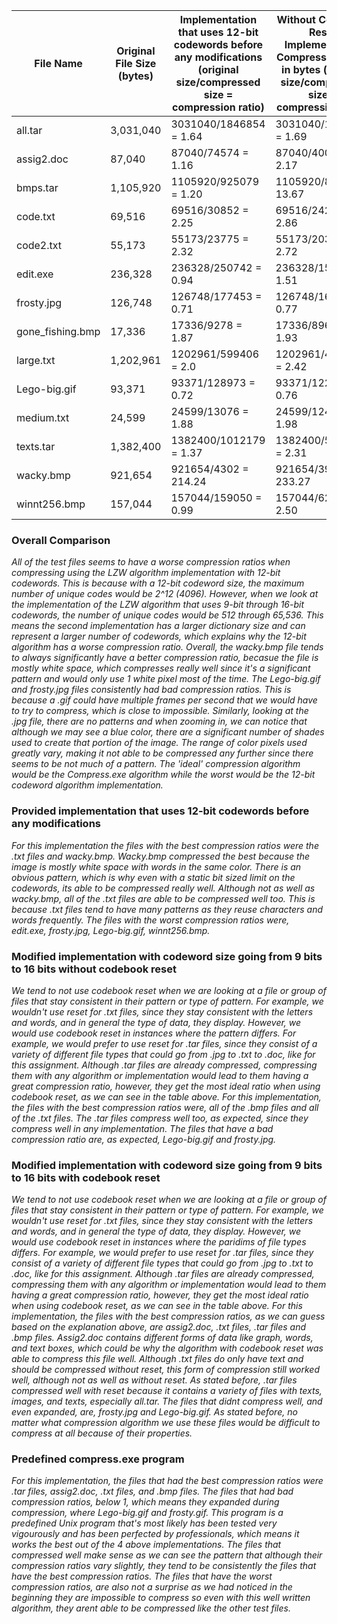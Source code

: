 | File Name | Original File Size (bytes) | Implementation that uses 12-bit codewords before any modifications (original size/compressed size = compression ratio) | Without Codebook Reset Implementation Compression Ratio in bytes (original size/compressed size = compression ratio) | With Codebook Reset Implementation Compression Ratio in bytes (original size/compressed size = compression ratio) | Compress.exe Implementation Compression Ratio in bytes (original size/compressed size = compression ratio) |
|-----|-----|-----|-----|-----|-----|
| all.tar | 3,031,040 | 3031040/1846854 = 1.64 | 3031040/1792781 = 1.69 | 3031040/1178220 = 2.57 | 3031040/1179467 = 2.57 |
| assig2.doc | 87,040 | 87040/74574 = 1.16 | 87040/40039 = 2.17 | 87040/40039 = 2.17 | 87040/40040 = 2.17 |
| bmps.tar | 1,105,920 | 1105920/925079 = 1.20 | 1105920/80913 = 13.67 | 1105920/80913 = 13.67 | 1105920/80913 = 13.67 |
| code.txt | 69,516 | 69516/30852 = 2.25 | 69516/24290 = 2.86 | 69516/24290 = 2.86 | 69516/24291 = 2.86 |
| code2.txt | 55,173 | 55173/23775 = 2.32 | 55173/20318 = 2.72 | 55173/20318 = 2.72 | 55173/20319 = 2.71 |
| edit.exe | 236,328 | 236328/250742 = 0.94 | 236328/156409 = 1.51 | 236328/152230 = 1.55 | 236328/151111 = 1.56 |
| frosty.jpg | 126,748 | 126748/177453 = 0.71 | 126748/163789 = 0.77 | 126748/171169 = 0.74 | 126748/ stays the same = 1 |
| gone_fishing.bmp | 17,336 | 17336/9278 = 1.87 | 17336/8962 = 1.93 | 17336/8962 = 1.93 | 17336/8964 = 1.93 |
| large.txt | 1,202,961 | 1202961/599406 = 2.0 | 1202961/497971 = 2.42 | 1202961/523714 = 2.30 | 1202961/519465 = 2.32 |
| Lego-big.gif | 93,371 | 93371/128973 = 0.72 | 93371/122493 = 0.76 | 93371/122493 = 0.76 | 93371/stays the same = 1 |
| medium.txt | 24,599 | 24599/13076 = 1.88 | 24599/12439 = 1.98 | 24599/12439 = 1.98 | 24599/12440 = 1.98 |
| texts.tar | 1,382,400 | 1382400/1012179 = 1.37 | 1382400/597847 = 2.31 | 1382400/590558 = 2.34 | 1382400/589697 = 2.34 |
| wacky.bmp | 921,654 | 921654/4302 = 214.24 | 921654/3951 = 233.27 | 921654/3951 = 233.27 | 921654/3952 = 233.21 |
| winnt256.bmp | 157,044 | 157044/159050 = 0.99 | 157044/62931 = 2.50 | 157044/62931 = 2.50 | 157044/62931 = 2.50 |



### **Overall Comparison**
_All of the test files seems to have a worse compression ratios when compressing using the LZW algorithm implementation with 12-bit codewords. This is because with a 12-bit codeword size, the maximum number of unique codes would be 2^12 (4096). However, when we look at the implementation of the LZW algorithm that uses 9-bit through 16-bit codewords, the number of unique codes would be 512 through 65,536. This means the second implementation has a larger dictionary size and can represent a larger number of codewords, which explains why the 12-bit algorithm has a worse compression ratio.
Overall, the wacky.bmp file tends to always significantly have a better compression ratio, becasue the file is mostly white space, which compresses really well since it's a significant pattern and would only use 1 white pixel most of the time. The Lego-big.gif and frosty.jpg files consistently had bad compression ratios. This is because a .gif could have multiple frames per second that we would have to try to compress, which is close to impossible. Similarly, looking at the .jpg file, there are no patterns and when zooming in, we can notice that although we may see a blue color, there are a significant number of shades used to create that portion of the image. The range of color pixels used greatly vary, making it not able to be compressed any further since there seems to be not much of a pattern. 
The 'ideal' compression algorithm would be the Compress.exe algorithm while the worst would be the 12-bit codeword algorithm implementation._



### **Provided implementation that uses 12-bit codewords before any modifications**
_For this implementation the files with the best compression ratios were the .txt files and wacky.bmp. Wacky.bmp compressed the best because the image is mostly white space with words in the same color. There is an obvious pattern, which is why even with a static bit sized limit on the codewords, its able to be compressed really well. Although not as well as wacky.bmp, all of the .txt files are able to be compressed well too. This is because .txt files tend to have many patterns as they reuse characters and words frequently. The files with the worst compression ratios were, edit.exe, frosty.jpg, Lego-big.gif, winnt256.bmp._ 



### **Modified implementation with codeword size going from 9 bits to 16 bits without codebook reset**
_We tend to not use codebook reset when we are looking at a file or group of files that stay consistent in their pattern or type of pattern. For example, we wouldn't use reset for .txt files, since they stay consistent with the letters and words, and in general the type of data, they display. However, we would use codebook reset in instances where the pattern differs. For example, we would prefer to use reset for .tar files, since they consist of a variety of different file types that could go from .jpg to .txt to .doc, like for this assignment. Although .tar files are already compressed, compressing them with any algorithm or implementation would lead to them having a great compression ratio, however, they get the most ideal ratio when using codebook reset, as we can see in the table above.
For this implementation, the files with the best compression ratios were, all of the .bmp files and all of the .txt files. The .tar files compress well too, as expected, since they compress well in any implementation. The files that have a bad compression ratio are, as expected, Lego-big.gif and frosty.jpg._



### **Modified implementation with codeword size going from 9 bits to 16 bits with codebook reset**
_We tend to not use codebook reset when we are looking at a file or group of files that stay consistent in their pattern or type of pattern. For example, we wouldn't use reset for .txt files, since they stay consistent with the letters and words, and in general the type of data, they display. However, we would use codebook reset in instances where the paridims of file types differs. For example, we would prefer to use reset for .tar files, since they consist of a variety of different file types that could go from .jpg to .txt to .doc, like for this assignment. Although .tar files are already compressed, compressing them with any algorithm or implementation would lead to them having a great compression ratio, however, they get the most ideal ratio when using codebook reset, as we can see in the table above.
For this implementation, the files with the best compression ratios, as we can guess based on the explanation above, are assig2.doc, .txt files, .tar files and .bmp files. Assig2.doc contains different forms of data like graph, words, and text boxes, which could be why the algorithm with codebook reset was able to compress this file well. Although .txt files do only have text and should be compressed without reset, this form of compression still worked well, although not as well as without reset. As stated before, .tar files compressed well with reset because it contains a variety of files with texts, images, and texts, especially all.tar. The files that didnt compress well, and even expanded, are, frosty.jpg and Lego-big.gif. As stated before, no matter what compression algorithm we use these files would be difficult to compress at all because of their properties._



### **Predefined compress.exe program**
_For this implementation, the files that had the best compression ratios were .tar files, assig2.doc, .txt files, and .bmp files. The files that had bad compression ratios, below 1, which means they expanded during compression, where Lego-big.gif and frosty.gif. This program is a predefined Unix program that's most likely has been tested very vigourously and has been perfected by professionals, which means it works the best out of the 4 above implementations. The files that compressed well make sense as we can see the pattern that although their compression ratios vary slightly, they tend to be consistently the files that have the best compression ratios. The files that have the worst compression ratios, are also not a surprise as we had noticed in the beginning they are impossible to compress so even with this well written algorithm, they arent able to be compressed like the other test files._
